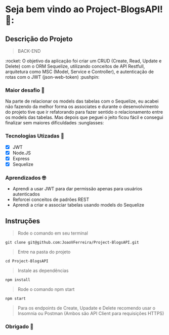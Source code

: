 
# Seja bem vindo ao Project-BlogsAPI! 🚩:

## Descrição do Projeto
> BACK-END
<p>:rocket: O objetivo da aplicação foi criar um CRUD (Create, Read, Update e Delete) com o ORM Sequelize, 
  utilizando conceitos de API Restfull, arquitetura como MSC (Model, Service e Controller), 
  e autenticação de rotas com o JWT (json-web-token) :pushpin:</p>
  
### Maior desafio :gem:

<p> Na parte de relacionar os models das tabelas com o Sequelize, eu acabei não fazendo da melhor forma os associates e durante o desenvolvimento do projeto
tive que ir refatorando para fazer sentido o relacionamento entre os models das tabelas. Mas depois que peguei o jeito ficou fácil e consegui 
finalizar sem maiores dificuldades :sunglasses:</p>

### Tecnologias Utizadas :dart:

- [x] JWT
- [x] Node.JS
- [x] Express
- [x] Sequelize

### Aprendizados :nerd_face:

- Aprendi a usar JWT para dar permissão apenas para usuários autenticados
- Reforcei conceitos de padrões REST
- Aprendi a criar e associar tabelas usando models do Sequelize

## Instruções 

> Rode o comando em seu terminal 

```
git clone git@github.com:JoaoVFerreira/Project-BlogsAPI.git
```

> Entre na pasta do projeto 

```
cd Project-BlogsAPI
```

> Instale as dependências

```
npm install
```

> Rode o comando npm start

```
npm start
```

> Para os endpoints de Create, Upadate e Delete recomendo usar o Insomnia ou Postman (Ambos são API Client para requisições HTTPS)

### Obrigado 👊

